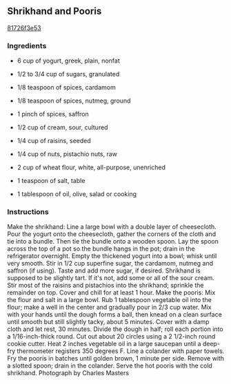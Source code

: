 ## Shrikhand and Pooris

[81726f3e53](http://www.foodnetwork.com/recipes/aarti-sequeira/shrikhand-and-pooris-recipe.html)

### Ingredients

 - 6 cup of yogurt, greek, plain, nonfat

 - 1/2 to 3/4 cup of sugars, granulated

 - 1/8 teaspoon of spices, cardamom

 - 1/8 teaspoon of spices, nutmeg, ground

 - 1 pinch of spices, saffron

 - 1/2 cup of cream, sour, cultured

 - 1/4 cup of raisins, seeded

 - 1/4 cup of nuts, pistachio nuts, raw

 - 2 cup of wheat flour, white, all-purpose, unenriched

 - 1 teaspoon of salt, table

 - 1 tablespoon of oil, olive, salad or cooking

### Instructions

Make the shrikhand: Line a large bowl with a double layer of cheesecloth. Pour the yogurt onto the cheesecloth, gather the corners of the cloth and tie into a bundle. Then tie the bundle onto a wooden spoon. Lay the spoon across the top of a pot so the bundle hangs in the pot; drain in the refrigerator overnight. Empty the thickened yogurt into a bowl; whisk until very smooth. Stir in 1/2 cup superfine sugar, the cardamom, nutmeg and saffron (if using). Taste and add more sugar, if desired. Shrikhand is supposed to be slightly tart. If it's not, add some or all of the sour cream. Stir most of the raisins and pistachios into the shrikhand; sprinkle the remainder on top. Cover and chill for at least 1 hour. Make the pooris: Mix the flour and salt in a large bowl. Rub 1 tablespoon vegetable oil into the flour; make a well in the center and gradually pour in 2/3 cup water. Mix with your hands until the dough forms a ball, then knead on a clean surface until smooth but still slightly tacky, about 5 minutes. Cover with a damp cloth and let rest, 30 minutes. Divide the dough in half; roll each portion into a 1/16-inch-thick round. Cut out about 20 circles using a 2 1/2-inch round cookie cutter. Heat 2 inches vegetable oil in a large saucepan until a deep-fry thermometer registers 350 degrees F. Line a colander with paper towels. Fry the pooris in batches until golden brown, 1 minute per side. Remove with a slotted spoon; drain in the colander. Serve the hot pooris with the cold shrikhand. Photograph by Charles Masters